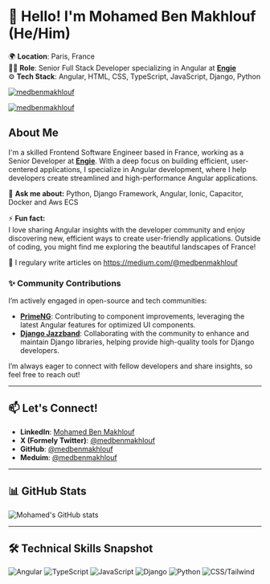 # 👋 Hello! I'm Mohamed Ben Makhlouf (He/Him)

🌍 **Location**: Paris, France  
👨‍💻 **Role**: Senior Full Stack Developer specializing in Angular at **[Engie](https://www.engie.com/)**  
⚙️ **Tech Stack**: Angular, HTML, CSS, TypeScript, JavaScript, Django, Python  

<p align="left">
  <a href="https://github.com/ryo-ma/github-profile-trophy">
    <img alt="medbenmakhlouf" src="https://github-profile-trophy.vercel.app/?username=medbenmakhlouf"/>
  </a>
</p>

<p align="left">
  <a href="https://x.com/medbenmakhlouf" target="blank">
    <img alt="medbenmakhlouf" src="https://img.shields.io/twitter/follow/medbenmakhlouf?logo=x&style=for-the-badge"/>
  </a>
</p>

## About Me

I'm a skilled Frontend Software Engineer based in France, working as a Senior Developer at **[Engie](https://www.engie.com/)**. With a deep focus on building efficient, user-centered applications, I specialize in Angular development, where I help developers create streamlined and high-performance Angular applications. 

💬 **Ask me about:** 
Python, Django Framework, Angular, Ionic, Capacitor, Docker and Aws ECS

⚡ **Fun fact:**  
I love sharing Angular insights with the developer community and enjoy discovering new, efficient ways to create user-friendly applications. Outside of coding, you might find me exploring the beautiful landscapes of France!

📝 I regulary write articles on https://medium.com/@medbenmakhlouf

### ✨ Community Contributions
I’m actively engaged in open-source and tech communities:

- **[PrimeNG](https://primeng.org/)**: Contributing to component improvements, leveraging the latest Angular features for optimized UI components.
- **[Django Jazzband](https://github.com/jazzband)**: Collaborating with the community to enhance and maintain Django libraries, helping provide high-quality tools for Django developers.

I’m always eager to connect with fellow developers and share insights, so feel free to reach out!

---

## 📫 Let's Connect!

- **LinkedIn**: [Mohamed Ben Makhlouf](https://www.linkedin.com/in/medbenmakhlouf)
- **X (Formely Twitter)**: [@medbenmakhlouf](https://twitter.com/medbenmakhlouf)
- **GitHub**: [@medbenmakhlouf](https://github.com/medbenmakhlouf)
- **Meduim**: [@medbenmakhlouf](https://medium.com/@medbenmakhlouf)

---

## 📊 GitHub Stats

![Mohamed's GitHub stats](https://github-readme-stats.vercel.app/api?username=medbenmakhlouf&show_icons=true&theme=default&count_private=true)

---

## 🛠 Technical Skills Snapshot

![Angular](https://img.shields.io/badge/Angular-90%25-blue)
![TypeScript](https://img.shields.io/badge/TypeScript-85%25-brightgreen)
![JavaScript](https://img.shields.io/badge/JavaScript-80%25-yellow)
![Django](https://img.shields.io/badge/Django-90%25-green)
![Python](https://img.shields.io/badge/Python-90%25-lightgrey)
![CSS/Tailwind](https://img.shields.io/badge/CSS/Tailwind-75%25-blue)

